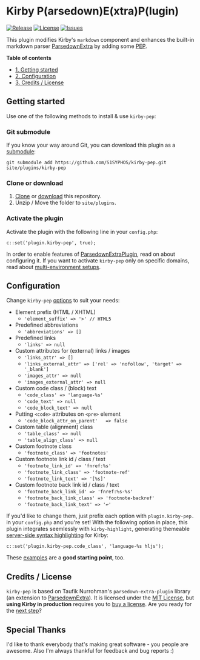 # Kirby P(arsedown)E(xtra)P(lugin)
[![Release](https://img.shields.io/github/release/S1SYPHOS/kirby-pep.svg)](https://github.com/S1SYPHOS/kirby-pep/releases) [![License](https://img.shields.io/github/license/S1SYPHOS/kirby-pep.svg)](https://github.com/S1SYPHOS/kirby-pep/blob/master/LICENSE) [![Issues](https://img.shields.io/github/issues/S1SYPHOS/kirby-pep.svg)](https://github.com/S1SYPHOS/kirby-pep/issues)

This plugin modifies Kirby's `markdown` component and enhances the built-in markdown parser [ParsedownExtra](https://github.com/erusev/parsedown-extra) by adding some [PEP](https://github.com/tovic/parsedown-extra-plugin).

**Table of contents**
- [1. Getting started](#getting-started)
- [2. Configuration](#configuration)
- [3. Credits / License](#credits--license)

## Getting started
Use one of the following methods to install & use `kirby-pep`:

### Git submodule

If you know your way around Git, you can download this plugin as a [submodule](https://github.com/blog/2104-working-with-submodules):

```text
git submodule add https://github.com/S1SYPHOS/kirby-pep.git site/plugins/kirby-pep
```

### Clone or download

1. [Clone](https://github.com/S1SYPHOS/kirby-pep.git) or [download](https://github.com/S1SYPHOS/kirby-pep/archive/master.zip) this repository.
2. Unzip / Move the folder to `site/plugins`.

### Activate the plugin
Activate the plugin with the following line in your `config.php`:

```text
c::set('plugin.kirby-pep', true);
```

In order to enable features of [ParsedownExtraPlugin](https://github.com/tovic/parsedown-extra-plugin), read on about configuring it. If you want to activate `kirby-pep` only on specific domains, read about [multi-environment setups](https://getkirby.com/docs/developer-guide/configuration/options).

## Configuration
Change `kirby-pep` [options](https://github.com/tovic/parsedown-extra-plugin#features) to suit your needs:

- Element prefix (HTML / XHTML)
  - `'element_suffix' => '>' // HTML5`
- Predefined abbreviations
  - `'abbreviations' => []`
- Predefined links
  - `'links' => null`
- Custom attributes for (external) links / images
  - `'links_attr' => []`
  - `'links_external_attr' => ['rel' => 'nofollow', 'target' => '_blank']`
  - `'images_attr' => null`
  - `'images_external_attr' => null`
- Custom code class / (block) text
  - `'code_class' => 'language-%s'`
  - `'code_text' => null`
  - `'code_block_text' => null`
- Putting `<code>` attributes on `<pre>` element
  - `'code_block_attr_on_parent'   => false`
- Custom table (alignment) class
  - `'table_class' => null`
  - `'table_align_class' => null`
- Custom footnote class
  - `'footnote_class' => 'footnotes'`
- Custom footnote link id / class / text
  - `'footnote_link_id' => 'fnref:%s'`
  - `'footnote_link_class' => 'footnote-ref'`
  - `'footnote_link_text' => '[%s]'`
- Custom footnote back link id / class / text
  - `'footnote_back_link_id' => 'fnref:%s-%s'`
  - `'footnote_back_link_class' => 'footnote-backref'`
  - `'footnote_back_link_text' => '↩'`

If you'd like to change them, just prefix each option with `plugin.kirby-pep.` in your `config.php` and you're set! With the following option in place, this plugin integrates seemlessly with `kirby-highlight`, generating themeable [server-side syntax highlighting](https://github.com/S1SYPHOS/kirby-highlight) for Kirby:

```text
c::set('plugin.kirby-pep.code_class', 'language-%s hljs');
```

These [examples](https://github.com/tovic/parsedown-extra-plugin#features) are a **good starting point**, too.

## Credits / License
`kirby-pep` is based on Taufik Nurrohman's `parsedown-extra-plugin` library (an extension to [ParsedownExtra](https://github.com/erusev/parsedown-extra)). It is licensed under the [MIT License](LICENSE), but **using Kirby in production** requires you to [buy a license](https://getkirby.com/buy). Are you ready for the [next step](https://getkirby.com/next)?

## Special Thanks
I'd like to thank everybody that's making great software - you people are awesome. Also I'm always thankful for feedback and bug reports :)
